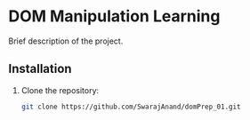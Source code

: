 # DOM Manipulation Learning

Brief description of the project.

## Installation

1. Clone the repository:
   ```bash
   git clone https://github.com/SwarajAnand/domPrep_01.git
